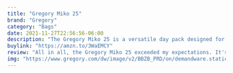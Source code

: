 ```yaml
---
title: "Gregory Miko 25"
brand: "Gregory"
category: "Bags"
date: 2021-11-27T22:56:56-06:00
description: "The Gregory Miko 25 is a versatile day pack designed for active adventures and fast hiking. With a spacious 25-liter capacity and generous outside pockets, it offers ample room for your gear. The pack features a dynamic BioSync suspension system and breathable back panel for all-day comfort on the trail."
buylink: "https://amzn.to/3WaEMCY"
review: "All in all, the Gregory Miko 25 exceeded my expectations. It's comfortable, functional, and tough enough for serious mountain adventures. If you're in the market for a reliable day pack that can handle everything from casual nature walks to challenging peak ascents, I'd definitely recommend giving this one a look. It's certainly earned a permanent spot in my outdoor gear collection!"
img: "https://www.gregory.com/dw/image/v2/BBZB_PRD/on/demandware.static/-/Sites-product-catalog/default/dw44bf71f2/collections/_gregory/Miko/500x500/GMP_S23_Miko25_OpticBlack_Front34.jpg?sw=912&sh=912"
---
```


